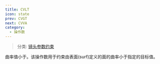 ```yaml
---
title: CVLT
icon: state
prev: CVGT
next: CVVA
category:
  - 操作数
---
```


> 分类: [镜头参数约束](/hb/operands/130/871/  "Zemax 操作数 镜头参数约束")

曲率值小于。该操作数用于约束由表面(surf)定义的面的曲率小于指定的目标值。